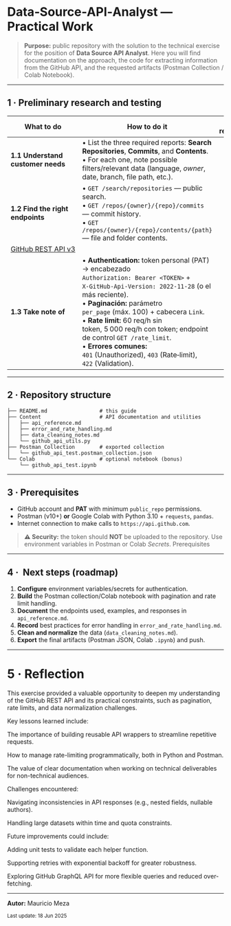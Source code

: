 # Data‑Source‑API‑Analyst — Practical Work

> **Purpose:** public repository with the solution to the technical exercise for the position of **Data Source API Analyst**. Here you will find documentation on the approach, the code for extracting information from the GitHub API, and the requested artifacts (Postman Collection / Colab Notebook).
---

## 1 · Preliminary research and testing

| What to do | How to do it | Quick reference |
|-----------|--------------|-------------------|
| **1.1 Understand customer needs** | • List the three required reports: **Search Repositories**, **Commits**, and **Contents**.<br>• For each one, note possible filters/relevant data (language, *owner*, date, branch, file path, etc.). |  |
| **1.2 Find the right endpoints** | • `GET /search/repositories` — public search.<br>• `GET /repos/{owner}/{repo}/commits` — commit history.<br>• `GET /repos/{owner}/{repo}/contents/{path}` — file and folder contents.
| [GitHub REST API v3](https://docs.github.com/en/rest) |
| **1.3 Take note of** | • **Authentication:** token personal (PAT) → encabezado `Authorization: Bearer <TOKEN>` + `X‑GitHub‑Api‑Version: 2022‑11‑28` (o el más reciente).<br>• **Paginación:** parámetro `per_page` (máx. 100) + cabecera `Link`.<br>• **Rate limit:** 60 req/h sin token, 5 000 req/h con token; endpoint de control `GET /rate_limit`.<br>• **Errores comunes:** `401` (Unauthorized), `403` (Rate‑limit), `422` (Validation). |  |

---

## 2 · Repository structure

```
├── README.md                 # this guide
├── Content                   # API documentation and utilities
│   ├── api_reference.md
│   ├── error_and_rate_handling.md
│   ├── data_cleaning_notes.md
│   └── github_api_utils.py
├── Postman_Collection        # exported collection
│   └── github_api_test.postman_collection.json
└── Colab                     # optional notebook (bonus)
    └── github_api_test.ipynb
```

---

## 3 · Prerequisites

- GitHub account and **PAT** with minimum `public_repo` permissions.
- Postman (v10+) **or** Google Colab with Python 3.10 + `requests`, `pandas`.
- Internet connection to make calls to `https://api.github.com`.

> **⚠️ Security:** the token should **NOT** be uploaded to the repository. Use environment variables in Postman or Colab *Secrets*. Prerequisites

---

## 4 ·  Next steps (roadmap)

1. **Configure** environment variables/secrets for authentication.
2. **Build** the Postman collection/Colab notebook with pagination and rate limit handling.
3. **Document** the endpoints used, examples, and responses in `api_reference.md`.
4. **Record** best practices for error handling in `error_and_rate_handling.md`.
5. **Clean and normalize** the data (`data_cleaning_notes.md`).
6. **Export** the final artifacts (Postman JSON, Colab `.ipynb`) and push.

---

# 5 · Reflection
This exercise provided a valuable opportunity to deepen my understanding of the GitHub REST API and its practical constraints, such as pagination, rate limits, and data normalization challenges.

Key lessons learned include:

The importance of building reusable API wrappers to streamline repetitive requests.

How to manage rate-limiting programmatically, both in Python and Postman.

The value of clear documentation when working on technical deliverables for non-technical audiences.

Challenges encountered:

Navigating inconsistencies in API responses (e.g., nested fields, nullable authors).

Handling large datasets within time and quota constraints.

Future improvements could include:

Adding unit tests to validate each helper function.

Supporting retries with exponential backoff for greater robustness.

Exploring GitHub GraphQL API for more flexible queries and reduced over-fetching.

---

**Autor:** Mauricio Meza

<sub>Last update: 18 Jun 2025</sub>